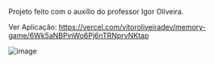 Projeto feito com o auxílio do professor Igor Oliveira.

Ver Aplicação: https://vercel.com/vitoroliveiradev/memory-game/6Wk5aNBPinWo6Pj6nTRNprvNKtap

![image](https://user-images.githubusercontent.com/82391518/213175248-12fb4eb9-42df-4a70-a623-b1919c55967c.png)
